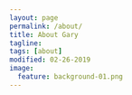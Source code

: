 ```yaml
---
layout: page
permalink: /about/
title: About Gary
tagline: 
tags: [about]
modified: 02-26-2019
image:
  feature: background-01.png
---
```


